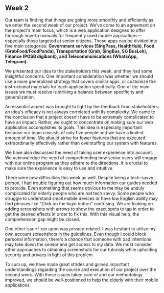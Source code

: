 ## Week 2

Our team is finding that things are going more smoothly and efficiently as we enter the second week of our project. We've come to an agreement on the project's main focus, which is a web application designed to offer thorough how-to manuals for frequently used mobile applications—especially those targeted at senior citizens. These apps can be divided into five main categories: **Government services (SingPass, HealthHub), Food (GrabFood/FoodPanda), Transportation (Grab, SingBus, SG BusLeh), Finance (POSB digibank), and Telecommunications (WhatsApp, Telegram).**

We presented our idea to the stakeholders this week, and they had some insightful concerns. One important consideration was whether we should use a more generalized strategy that covers similar apps, or customize the instructional materials for each application specifically. One of the main issues we must resolve is striking a balance between specificity and generalization.

An essential aspect was brought to light by the feedback from stakeholders: an idea's efficacy is not always correlated with its complexity. We came to the conclusion that a project doesn't have to be extremely complicated to have an impact. Rather, we ought to concentrate on making sure our web application accomplishes its goals. This idea is especially important because our team consists of only five people and we have a limited amount of time. We should strive for fewer features that are executed extraordinarily effectively rather than overstuffing our system with features.

We have also discussed the need of taking user experience into account. We acknowledge the need of comprehending how senior users will engage with our online program as they adhere to the directions. It is crucial to make sure the experience is easy to use and intuitive.

There were new difficulties this week as well. Despite being a tech-savvy person, I had trouble figuring out how much information our guides needed to provide. Even something that seems obvious to me may be unduly complicated for elderly people who are not tech savvy. Some people who struggle to understand small mobile devices or have low English ability may find phrases like "Click on the login button" confusing. We are looking on adding screenshots with arrows to show the exact spots to tap in order to get the desired effects in order to fix this. With this visual help, the comprehension gap might be closed.

One other issue I ran upon was privacy-related. I was hesitant to utilize my own account screenshots in the guidelines. Even though I could block personal information, there's a chance that someone with bad intentions may take down the censor and get access to my data. We must consider other approaches to obtaining screenshots for our tutorials while upholding security and privacy in light of this problem.

To sum up, we have made great strides and gained important understandings regarding the course and execution of our project over the second week. With these issues taken care of and our methodology improved, we should be well-positioned to help the elderly with their mobile applications.
